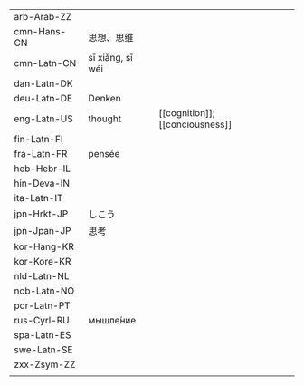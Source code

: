 | | | |
|-|-|-|
| arb-Arab-ZZ |  |  |
| cmn-Hans-CN | 思想、思维 |  |
| cmn-Latn-CN | sī xiǎng, sī wéi |  |
| dan-Latn-DK |  |  |
| deu-Latn-DE | Denken |  |
| eng-Latn-US | thought | [[cognition]]; [[conciousness]] |
| fin-Latn-FI |  |  |
| fra-Latn-FR | pensée |  |
| heb-Hebr-IL |  |  |
| hin-Deva-IN |  |  |
| ita-Latn-IT |  |  |
| jpn-Hrkt-JP | しこう |  |
| jpn-Jpan-JP | 思考 |  |
| kor-Hang-KR |  |  |
| kor-Kore-KR |  |  |
| nld-Latn-NL |  |  |
| nob-Latn-NO |  |  |
| por-Latn-PT |  |  |
| rus-Cyrl-RU | мышле́ние |  |
| spa-Latn-ES |  |  |
| swe-Latn-SE |  |  |
| zxx-Zsym-ZZ |  |  |
|  |  |  |
